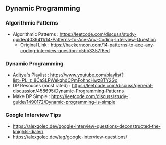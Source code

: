 ## Dynamic Programming


### Algorithmic Patterns
- Algorithmic Patterns : https://leetcode.com/discuss/study-guide/4039411/14-Patterns-to-Ace-Any-Coding-Interview-Question
    - Original Link : https://hackernoon.com/14-patterns-to-ace-any-coding-interview-question-c5bb3357f6ed



### Dynamic Programming
- Aditya's Playlist : https://www.youtube.com/playlist?list=PL_z_8CaSLPWekqhdCPmFohncHwz8TY2Go 
- DP Resouces (most rated) : https://leetcode.com/discuss/general-discussion/458695/Dynamic-Programming-Patterns
- Make DP Simple : https://leetcode.com/discuss/study-guide/1490172/Dynamic-programming-is-simple


### Google Interview Tips

- https://alexgolec.dev/google-interview-questions-deconstructed-the-knights-dialer/
- https://alexgolec.dev/tag/google-interview-questions/